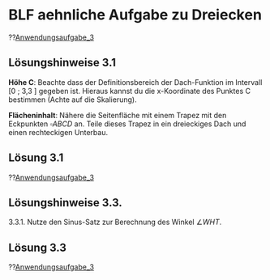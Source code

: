 <!--
author: Christian Golnik

language: de

@style
.lia-effect__circle {
    display: none !important;
}


mode: Presentation

@onload
window.LIA.settings.font_size = 2
@end

-->

# BLF aehnliche Aufgabe zu Dreiecken

??[Anwendungsaufgabe_3](https://diversewolken.ddns.net/nextcloud/index.php/s/HjZPgrqA3jLKLN2) <!-- style="width: 100%" -->

## Lösungshinweise 3.1

 __Höhe C__: Beachte dass der Definitionsbereich der Dach-Funktion im Intervall [0 ; 3,3 ] gegeben ist. Hieraus kannst du die x-Koordinate des Punktes C bestimmen (Achte auf die Skalierung).

 __Flächeninhalt__: Nähere die Seitenfläche mit einem Trapez mit den Eckpunkten $\square ABCD$ an. Teile dieses Trapez in ein dreieckiges Dach und einen rechteckigen Unterbau.

## Lösung 3.1

??[Anwendungsaufgabe_3](https://diversewolken.ddns.net/nextcloud/index.php/s/tMNZ9yfTHbF9sCc) <!-- style="width: 100%" -->

## Lösungshinweise 3.3.

 3.3.1. Nutze den Sinus-Satz zur Berechnung des Winkel $\angle WHT$.


## Lösung 3.3

??[Anwendungsaufgabe_3](https://diversewolken.ddns.net/nextcloud/index.php/s/wefEXkjH6MzGAyM) <!-- style="width: 100%" -->